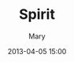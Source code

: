 ---
layout: portfolio
title: "Spirit"
date: "2013-04-05 15:00"
author: Mary
categories: [fashion]

name: "album3"

frontImage: 
    file: "front.jpg"
    type: 'portrait'
      
photos: 
    - file: "front.jpg"
      type: "portrait" 
    - file: "1.jpg"
      type: "landscape" 
    - file: "2.jpg"
      type: "portrait" 
    - file: "3.jpg"
      type: "portrait" 
    - file: "4.jpg"
      type: "portrait" 
    - file: "5.jpg"
      type: "portrait" 
    - file: "6.jpg"
      type: "portrait" 
    - file: "7.jpg"
      type: "landscape" 

comments: false
published: true
sharing: false

---